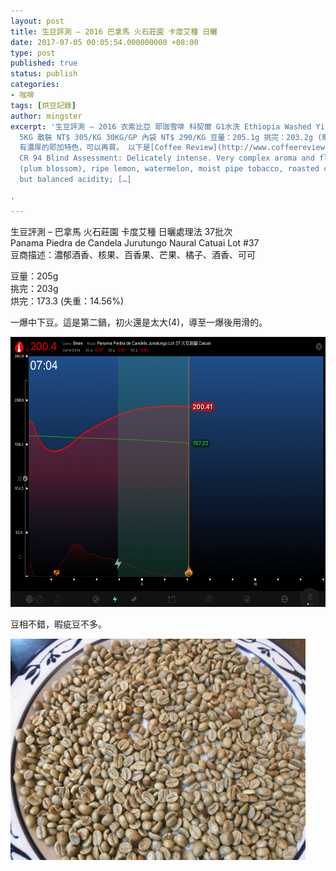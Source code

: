 ```yaml
---
layout: post
title: 生豆評測 – 2016 巴拿馬 火石莊園 卡度艾種 日曬
date: 2017-07-05 00:05:54.000000000 +08:00
type: post
published: true
status: publish
categories:
- 咖啡
tags: [烘豆記錄]
author: mingster
excerpt: '生豆評測 – 2016 衣索比亞 耶珈雪啡 科契爾 G1水洗 Ethiopia Washed Yirgacheffe Kochere G1 豆商描述：這款生豆充滿了傳統典型耶家雪啡風土特色，鮮明花香與檸檬皮香氣，入口充滿完熟柑橘、香吉士、葡萄柚的酸甜，中段也隱約帶有生薑與檸檬百里香的特殊香氣，餘韻還有香草與紅茶香氣的氣息。
  5KG 散裝 NT$ 305/KG 30KG/GP 內袋 NT$ 290/KG 豆量：205.1g 挑完：203.2g (暇疵比：0.99% 不到百分之一) 結論：2016年度，真的有G1等級的豆。
  有濃厚的耶加特色，可以再買。 以下是[Coffee Review](http://www.coffeereview.com/review/ethiopia-yirgacheffe-kochere-g1/)的評測。
  CR 94 Blind Assessment: Delicately intense. Very complex aroma and flavor: flowers
  (plum blossom), ripe lemon, watermelon, moist pipe tobacco, roasted cacao nib. Bright
  but balanced acidity; […]

'
---
```

<p>生豆評測 – 巴拿馬 火石莊園 卡度艾種 日曬處理法 37批次<br />
Panama Piedra de Candela Jurutungo Naural Catuai Lot #37<br />
豆商描述：濃郁酒香、核果、百香果、芒果、橘子、酒香、可可</p>
<p>豆量：205g<br />
挑完：203g<br />
烘完：173.3 (失重：14.56%)</p>
<p>一爆中下豆。這是第二鍋，初火還是太大(4)，導至一爆後用滑的。</p>
<p><img class="  wp-image-1856 aligncenter" src="/img/img_0171.png" alt="IMG_0171.png" width="576" height="432" /></p>
<p>豆相不錯，暇疵豆不多。</p>
<p><img class="  wp-image-1854 aligncenter" src="/img/img_0169.jpg" alt="IMG_0169.jpg" width="472" height="354" /></p>
